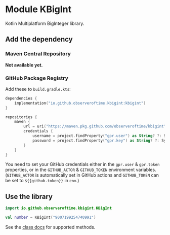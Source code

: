 # Module KBigInt

Kotlin Multiplatform BigInteger library.

## Add the dependency

### Maven Central Repository

**Not available yet.**

### GitHub Package Registry

Add these to `build.gradle.kts`:

```kotlin
dependencies {
    implementation("io.github.observeroftime.kbigint:kbigint")
}

repositories {
    maven {
        url = uri("https://maven.pkg.github.com/observeroftime/kbigint")
        credentials {
            username = project.findProperty("gpr.user") as String? ?: System.getenv("GITHUB_ACTOR")
            password = project.findProperty("gpr.key") as String? ?: System.getenv("GITHUB_TOKEN")
        }
    }
}
```

You need to set your GitHub credentials either in the `gpr.user` & `gpr.token` properties,
or in the `GITHUB_ACTOR` & `GITHUB_TOKEN` environment variables. (`GITHUB_ACTOR` is automatically
set in GitHub actions and `GITHUB_TOKEN` can be set to `${{github.token}}` in `env`.)

## Use the library

```kotlin
import io.github.observeroftime.kbigint.KBigInt

val number = KBigInt("9007199254740991")
```

See the [class docs] for supported methods.

[class docs]: https://observeroftime.github.io/kbigint/kbigint/io.github.observeroftime.kbigint/-k-big-int/index.html
